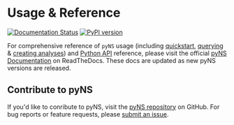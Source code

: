 # Usage & Reference

[![Documentation Status](https://readthedocs.org/projects/pyns/badge/?version=latest&style=flat)](https://pyns.readthedocs.io/en/latest/?badge=latest) [![PyPI version](https://badge.fury.io/py/pyNS.svg)](https://badge.fury.io/py/pyNS)

For comprehensive reference of `pyNS` usage (including [quickstart](https://pyns.readthedocs.io/en/latest/quickstart.html), [querying](https://pyns.readthedocs.io/en/latest/querying.html) & [creating analyses](https://pyns.readthedocs.io/en/latest/analyses.html)) and [Python API](https://pyns.readthedocs.io/en/latest/api.html) reference, please visit the official [pyNS Documentation](https://pyns.readthedocs.io/en/latest/) on ReadTheDocs. These docs are updated as new pyNS versions are released.

## Contribute to pyNS

If you'd like to conribute to pyNS, visit the [pyNS repository](https://github.com/neuroscout/pyns) on GitHub.
For bug reports or feature requests, please [submit an issue](https://github.com/neuroscout/pyns).